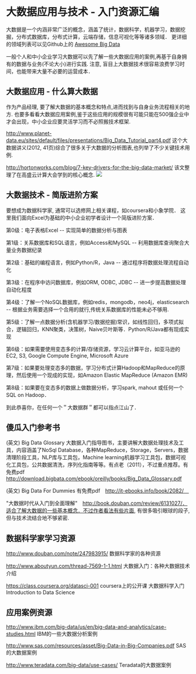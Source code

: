 # 大数据应用与技术 - 入门资源汇编

大数据是一个内涵非常广泛的概念，涵盖了统计，数据科学，机器学习，数据挖掘，分布式数据库，分布式计算，云端存储，信息可视化等等诸多领域．
更详细的领域列表可以见Github上的 [Awesome Big Data](https://github.com/onurakpolat/awesome-bigdata)

一般个人和中小企业学习大数据可以先了解一些大数据应用的案例,再基于自身拥有的数据与业务(不论大小)进行实践.
注意, 盲目上大数据技术很容易浪费学习时间，也能带来大量不必要的运营成本．


## 大数据应用 - 什么算大数据

作为产品经理, 要了解大数据的基本概念和特点,进而找到与自身业务流程相关的地方. 也要多看看大数据应用案例,鉴于这些应用的规模很有可能只能在500强企业中才会出现，中小企业应要灵活学习而不必照搬技术框架.

http://www.planet-data.eu/sites/default/files/presentations/Big_Data_Tutorial_part4.pdf 这个大数据讲义(2012, 41页)综合了很多关于大数据的分析图表,也列举了不少关键技术用例. 

http://hortonworks.com/blog/7-key-drivers-for-the-big-data-market/ 该文整理了在高盛云计算大会学到的核心概念.
![](http://hortonworks.com/wp-content/uploads/2012/05/bigdata_diagram.png)


## 大数据技术 - 简版进阶方案

要想成为数据科学家, 通常可以选修网上相关课程，如coursera和小象学院．
这里我们面向Excel为基础的中小企业初学者设计一个简版进阶方案．

第0级：电子表格Excel -- 实现简单的数据分析与图表

第1级：关系数据库和SQL语言，例如Access和MySQL -- 利用数据库查询聚合大量业务数据纪录

第2级：基础的编程语言，例如Python/R，Java -- 通过程序将数据处理流程自动化

第3级：在程序中访问数据库，例如ORM, ODBC, JDBC -- 进一步提高数据处理自动化程度

第4级：了解一个NoSQL数据库，例如redis，mongodb，neo4j，elasticsearch --  根据业务需要选择一个合用的就行,传统关系数据库的性能未必不够用.

第5级：了解一点数据分析(含机器学习/数据挖掘)常识，如线性回归，多项式拟合，逻辑回归，KNN聚类，决策树，Naive贝叶斯等．Python/R/Java都有现成实现

第6级：如果需要使用变态多的计算/存储资源，学习云计算平台，如亚马逊的EC2, S3, Google Compute Engine, Microsoft Azure

第7级：如果要处理变态多的数据，学习分布式计算Hadoop和MapReduce的原理，然后使用一个现成的实现，如Amazon Elastic MapReduce (Amazon EMR)

第8级：如果要在变态多的数据上做数据分析，学习spark, mahout 或任何一个SQL on Hadoop．

到此恭喜你，在任何一个＂大数据群＂都可以指点江山了．


## 傻瓜入门参考书

(英文) Big Data Glossary 大数据入门指导图书，主要讲解大数据处理技术及工具，内容涵盖了NoSql Database，各种MapReduce，Storage，Servers，数据清理阶段工具，NLP库与工具包，Machine learning机器学习工具包，数据可视化工具包，公共数据清洗，序列化指南等等。有点老（2011），不过重点推荐。有免费pdf
http://download.bigbata.com/ebook/oreilly/books/Big_Data_Glossary.pdf

(英文) Big Data For Dummies 有免费pdf　http://it-ebooks.info/book/2082/　

"大数据时代从入门到全面理解"　http://book.douban.com/review/6131027/．适合了解大数据的一些基本概念．不过作者看法有些片面, 有很多吸引眼球的段子, 但与技术流结合地不够紧密.

## 数据科学家学习资源

http://www.douban.com/note/247983915/ 数据科学家的各种资源

http://www.aboutyun.com/thread-7569-1-1.html 大数据入门：各种大数据技术介绍

https://class.coursera.org/datasci-001  coursera上的公开课 大数据科学入门 Introduction to Data Science


## 应用案例资源

http://www.ibm.com/big-data/us/en/big-data-and-analytics/case-studies.html IBM的一些大数据分析案例

http://www.sas.com/resources/asset/Big-Data-in-Big-Companies.pdf SAS的大数据案例

http://www.teradata.com/big-data/use-cases/ Teradata的大数据案例



